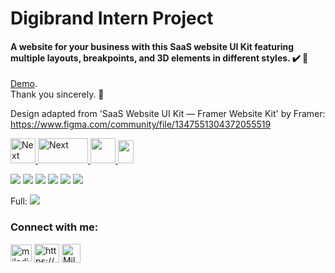 # Digibrand Intern Project

<h4>A website for your business with this SaaS website UI Kit featuring multiple layouts, breakpoints, and 3D elements in different styles. ✔️ 🚀</h4>  

[Demo](https://saas-landing-page-chi-six.vercel.app/).\
Thank you sincerely. 🙏

Design adapted from 'SaaS Website UI Kit — Framer Website Kit' by Framer: https://www.figma.com/community/file/1347551304372055519

<a href="https://www.typescriptlang.org/">
    <img
      src="https://cdn.iconscout.com/icon/free/png-256/free-typescript-3521774-2945272.png?f=webp"
      alt="Next"
      width="40"
      height="40"
    />
  </a>
<a href="https://nextjs.org/" target="_blank" rel="noreferrer">
    <img
      src="https://cdn.worldvectorlogo.com/logos/nextjs-13.svg"
      alt="Next"
      width="80"
      height="40"
    />
  </a>
  <a href="https://tailwindcss.com/" target="_blank" rel="noreferrer">
    <img
      src="https://www.vectorlogo.zone/logos/tailwindcss/tailwindcss-icon.svg"
      width="40"
      height="40"
    />
  </a>
      </a>
     <a href="https://ui.shadcn.com/">
    <img
      src="https://encrypted-tbn0.gstatic.com/images?q=tbn:ANd9GcQ4dEvwYNKclGGZ0pMtgCfodUMu22JqspXQow&s"
      width="25"
      height="37"
    />
  </a>
  <br />


![](https://s32.picofile.com/file/8478453926/sass_mob.png)
![](https://s32.picofile.com/file/8478453934/desk_sass_2_.JPG)
![](https://s32.picofile.com/file/8478453942/desk_sass_3_.JPG)
![](https://s32.picofile.com/file/8478453950/desk_sass_4_.JPG)
![](https://s32.picofile.com/file/8478453984/desk_sass_5_.JPG)
![](https://s32.picofile.com/file/8478453968/desk_sass_1_.JPG)

Full:
![](https://s32.picofile.com/file/8478453992/saas_full.png)


<h3 align="left">Connect with me:</h3>

<p align="left">
  <a href="mailto:miladjoodi1@gmail.com" target="blank"
    ><img
      align="center"
      src="https://upload.wikimedia.org/wikipedia/commons/thumb/7/7e/Gmail_icon_%282020%29.svg/1280px-Gmail_icon_%282020%29.svg.png"
      alt="miladjoodi"
      height="27"
      width="34"
  /></a>
  <a href="https://twitter.com/milad_joodi" target="blank"
    ></a>
  <a
    href="https://www.linkedin.com/in/miladjoodi/"
    target="blank"
    ><img
      align="center"
      src="https://raw.githubusercontent.com/rahuldkjain/github-profile-readme-generator/master/src/images/icons/Social/linked-in-alt.svg"
      alt="https://www.linkedin.com/in/miladjoodi/"
      height="30"
      width="40"
  /></a>    
  <a
    href="https://www.facebook.com/miladjood/"
    target="blank"
    ><img
      align="center"
      src="https://raw.githubusercontent.com/rahuldkjain/github-profile-readme-generator/master/src/images/icons/Social/facebook.svg"
      alt="Milad's Linkedin"
      height="30"
      width="30"
  /></a>
</p>

 

 
